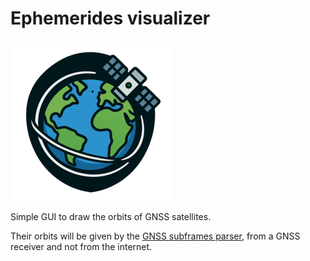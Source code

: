 # Ephemerides visualizer

![icon](images/icon-256.png)

Simple GUI to draw the orbits of GNSS satellites.

Their orbits will be given by the [GNSS subframes parser](https://github.com/Orolia2s/ephemerides), from a GNSS receiver and not from the internet.
